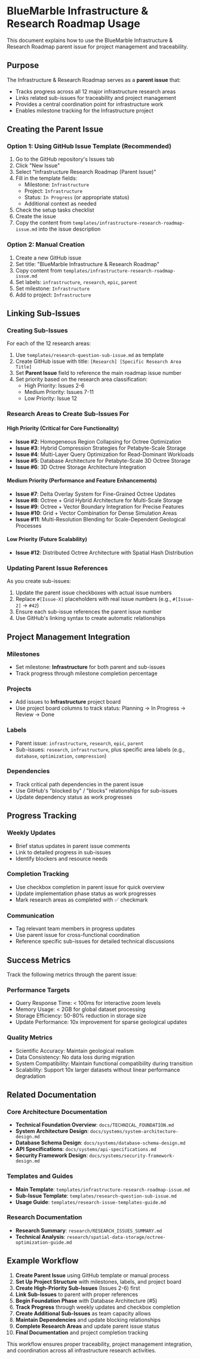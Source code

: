 # BlueMarble Infrastructure & Research Roadmap Usage

This document explains how to use the BlueMarble Infrastructure & Research Roadmap parent issue for project management and traceability.

## Purpose

The Infrastructure & Research Roadmap serves as a **parent issue** that:

- Tracks progress across all 12 major infrastructure research areas
- Links related sub-issues for traceability and project management
- Provides a central coordination point for infrastructure work
- Enables milestone tracking for the Infrastructure project

## Creating the Parent Issue

### Option 1: Using GitHub Issue Template (Recommended)

1. Go to the GitHub repository's Issues tab
2. Click "New Issue"
3. Select "Infrastructure Research Roadmap (Parent Issue)"
4. Fill in the template fields:
   - Milestone: `Infrastructure`
   - Project: `Infrastructure`
   - Status: `In Progress` (or appropriate status)
   - Additional context as needed
5. Check the setup tasks checklist
6. Create the issue
7. Copy the content from `templates/infrastructure-research-roadmap-issue.md` into the issue description

### Option 2: Manual Creation

1. Create a new GitHub issue
2. Set title: "BlueMarble Infrastructure & Research Roadmap"
3. Copy content from `templates/infrastructure-research-roadmap-issue.md`
4. Set labels: `infrastructure`, `research`, `epic`, `parent`
5. Set milestone: `Infrastructure`
6. Add to project: `Infrastructure`

## Linking Sub-Issues

### Creating Sub-Issues

For each of the 12 research areas:

1. Use `templates/research-question-sub-issue.md` as template
2. Create GitHub issue with title: `[Research] [Specific Research Area Title]`
3. Set **Parent Issue** field to reference the main roadmap issue number
4. Set priority based on the research area classification:
   - High Priority: Issues 2-6
   - Medium Priority: Issues 7-11  
   - Low Priority: Issue 12

### Research Areas to Create Sub-Issues For

#### High Priority (Critical for Core Functionality)
- **Issue #2**: Homogeneous Region Collapsing for Octree Optimization
- **Issue #3**: Hybrid Compression Strategies for Petabyte-Scale Storage  
- **Issue #4**: Multi-Layer Query Optimization for Read-Dominant Workloads
- **Issue #5**: Database Architecture for Petabyte-Scale 3D Octree Storage
- **Issue #6**: 3D Octree Storage Architecture Integration

#### Medium Priority (Performance and Feature Enhancements)  
- **Issue #7**: Delta Overlay System for Fine-Grained Octree Updates
- **Issue #8**: Octree + Grid Hybrid Architecture for Multi-Scale Storage
- **Issue #9**: Octree + Vector Boundary Integration for Precise Features
- **Issue #10**: Grid + Vector Combination for Dense Simulation Areas
- **Issue #11**: Multi-Resolution Blending for Scale-Dependent Geological Processes

#### Low Priority (Future Scalability)
- **Issue #12**: Distributed Octree Architecture with Spatial Hash Distribution

### Updating Parent Issue References

As you create sub-issues:

1. Update the parent issue checkboxes with actual issue numbers
2. Replace `#[Issue-X]` placeholders with real issue numbers (e.g., `#[Issue-2]` → `#42`)
3. Ensure each sub-issue references the parent issue number
4. Use GitHub's linking syntax to create automatic relationships

## Project Management Integration

### Milestones
- Set milestone: **Infrastructure** for both parent and sub-issues
- Track progress through milestone completion percentage

### Projects  
- Add issues to **Infrastructure** project board
- Use project board columns to track status: Planning → In Progress → Review → Done

### Labels
- Parent issue: `infrastructure`, `research`, `epic`, `parent`
- Sub-issues: `research`, `infrastructure`, plus specific area labels (e.g., `database`, `optimization`, `compression`)

### Dependencies
- Track critical path dependencies in the parent issue
- Use GitHub's "blocked by" / "blocks" relationships for sub-issues
- Update dependency status as work progresses

## Progress Tracking

### Weekly Updates
- Brief status updates in parent issue comments
- Link to detailed progress in sub-issues
- Identify blockers and resource needs

### Completion Tracking
- Use checkbox completion in parent issue for quick overview
- Update implementation phase status as work progresses
- Mark research areas as completed with ✅ checkmark

### Communication
- Tag relevant team members in progress updates
- Use parent issue for cross-functional coordination
- Reference specific sub-issues for detailed technical discussions

## Success Metrics

Track the following metrics through the parent issue:

### Performance Targets
- Query Response Time: < 100ms for interactive zoom levels
- Memory Usage: < 2GB for global dataset processing  
- Storage Efficiency: 50-80% reduction in storage size
- Update Performance: 10x improvement for sparse geological updates

### Quality Metrics  
- Scientific Accuracy: Maintain geological realism
- Data Consistency: No data loss during migration
- System Compatibility: Maintain functional compatibility during transition
- Scalability: Support 10x larger datasets without linear performance degradation

## Related Documentation

### Core Architecture Documentation
- **Technical Foundation Overview**: `docs/TECHNICAL_FOUNDATION.md`
- **System Architecture Design**: `docs/systems/system-architecture-design.md`
- **Database Schema Design**: `docs/systems/database-schema-design.md`
- **API Specifications**: `docs/systems/api-specifications.md`
- **Security Framework Design**: `docs/systems/security-framework-design.md`

### Templates and Guides
- **Main Template**: `templates/infrastructure-research-roadmap-issue.md`
- **Sub-Issue Template**: `templates/research-question-sub-issue.md`  
- **Usage Guide**: `templates/research-issue-templates-guide.md`

### Research Documentation
- **Research Summary**: `research/RESEARCH_ISSUES_SUMMARY.md`
- **Technical Analysis**: `research/spatial-data-storage/octree-optimization-guide.md`

## Example Workflow

1. **Create Parent Issue** using GitHub template or manual process
2. **Set Up Project Structure** with milestones, labels, and project board
3. **Create High-Priority Sub-Issues** (Issues 2-6) first
4. **Link Sub-Issues** to parent with proper references
5. **Begin Foundation Phase** with Database Architecture (#5)
6. **Track Progress** through weekly updates and checkbox completion
7. **Create Additional Sub-Issues** as team capacity allows
8. **Maintain Dependencies** and update blocking relationships
9. **Complete Research Areas** and update parent issue status
10. **Final Documentation** and project completion tracking

This workflow ensures proper traceability, project management integration, and coordination across all infrastructure research activities.